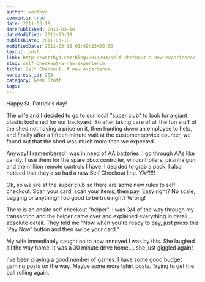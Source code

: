 ```yaml
---
author: worthyd
comments: true
date: 2011-03-18 
datePublished: 2011-03-18  
dateModified: 2011-03-18 
publishDate: 2011-03-18  
modifiedDate: 2011-03-18 01:49:23+00:00
layout: post
link: http://worthyd.com/blog/2011/03/self-checkout-a-new-experience/
slug: self-checkout-a-new-experience
title: Self Checkout. A new experience.
wordpress_id: 283
category: Geek Stuff 
tags: 
---
```


Happy St. Patrick's day!

The wife and I decided to go to our local "super club" to look for a giant plastic tool shed for our backyard. So after taking care of all the fun stuff of the shed not having a price on it, then hunting down an employee to help, and finally after a fifteen minute wait at the customer service counter, we found out that the shed was much more than we expected. 

Anyway! I remembered I was in need of AA batteries.  I go through AAs like candy.  I use them for the spare xbox controller, wii controllers, piranha gun, and the million remote controls I have. I decided to grab a pack. I also noticed that they also had a new Self Checkout line. YAY!!!!

Ok, so we are at the super club so there are some new rules to self checkout.  Scan your card, scan your items, then pay. Easy right? No scale, bagging or anything!  Too good to be true right? Wrong!

There is an onsite self checkout "helper".  I was 3/4 of the way through my transaction and the helper came over and explained everything in detail.... absolute detail. They told me "Now when you're ready to pay, just press this 'Pay Now' button and then swipe your card."

My wife immediately caught on to how annoyed I was by this. She laughed all the way home.  It was a 30 minute drive home.... she just giggled again! 

I've been playing a good number of games. I have some good budget gaming posts on the way. Maybe some more tshirt posts. Trying to get the ball rolling again.
